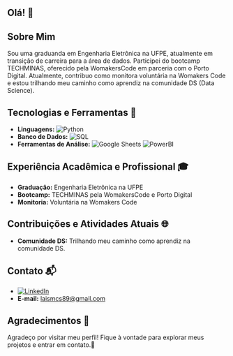 ## Olá! 👋

## Sobre Mim
Sou uma graduanda em Engenharia Eletrônica na UFPE, atualmente em transição de carreira para a área de dados. Participei do bootcamp TECHMINAS, oferecido pela WomakersCode em parceria com o Porto Digital. Atualmente, contribuo como monitora voluntária na Womakers Code e estou trilhando meu caminho como aprendiz na comunidade DS (Data Science).

## Tecnologias e Ferramentas 🚀
- **Linguagens:** ![Python](https://img.shields.io/badge/-Python-blue?style=flat&logo=python&logoColor=white)
- **Banco de Dados:** ![SQL](https://img.shields.io/badge/-SQL-green?style=flat&logo=sql&logoColor=white)
- **Ferramentas de Análise:** ![Google Sheets](https://img.shields.io/badge/-Google%20Sheets-yellow?style=flat&logo=google-sheets&logoColor=white) ![PowerBI](https://img.shields.io/badge/-PowerBI-purple?style=flat&logo=powerbi&logoColor=white)

## Experiência Acadêmica e Profissional 🎓
- **Graduação:** Engenharia Eletrônica na UFPE
- **Bootcamp:** TECHMINAS pela WomakersCode e Porto Digital
- **Monitoria:** Voluntária na Womakers Code

## Contribuições e Atividades Atuais 🌐
- **Comunidade DS:** Trilhando meu caminho como aprendiz na comunidade DS.

## Contato 📬
- [![LinkedIn](https://img.shields.io/badge/-LinkedIn-blue?style=flat&logo=linkedin&logoColor=white)](www.linkedin.com/in/lais-coutinho-/)
- **E-mail:** laismcs89@gmail.com

## Agradecimentos 🙏
Agradeço por visitar meu perfil! Fique à vontade para explorar meus projetos e entrar em contato.🙂
